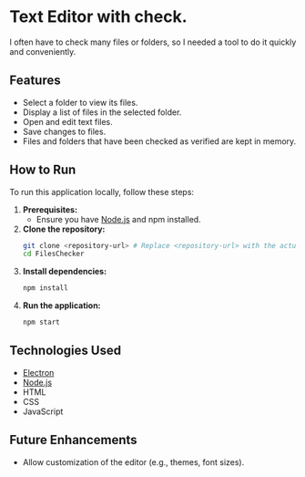 # Text Editor with check.

I often have to check many files or folders, so I needed a tool to do it quickly and conveniently.

## Features

- Select a folder to view its files.
- Display a list of files in the selected folder.
- Open and edit text files.
- Save changes to files.
- Files and folders that have been checked as verified are kept in memory.

## How to Run

To run this application locally, follow these steps:

1.  **Prerequisites:**
    *   Ensure you have [Node.js](https://nodejs.org/) and npm installed.
2.  **Clone the repository:**
    ```bash
    git clone <repository-url> # Replace <repository-url> with the actual URL
    cd FilesChecker
    ```
3.  **Install dependencies:**
    ```bash
    npm install
    ```
4.  **Run the application:**
    ```bash
    npm start
    ```

## Technologies Used

- [Electron](https://www.electronjs.org/)
- [Node.js](https://nodejs.org/)
- HTML
- CSS
- JavaScript

## Future Enhancements

- Allow customization of the editor (e.g., themes, font sizes).
